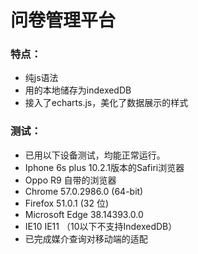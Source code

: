 # 问卷管理平台

### 特点：
- 纯js语法
- 用的本地储存为indexedDB
- 接入了echarts.js，美化了数据展示的样式

### 测试：
- 已用以下设备测试，均能正常运行。
- Iphone 6s plus 10.2.1版本的Safiri浏览器
- Oppo R9 自带的浏览器
- Chrome 57.0.2986.0 (64-bit)
- Firefox 51.0.1 (32 位)
- Microsoft Edge 38.14393.0.0
- IE10 IE11 （10以下不支持IndexedDB）
- 已完成媒介查询对移动端的适配